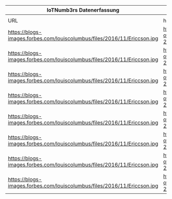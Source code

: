 |IoTNumb3rs Datenerfassung|||||||||||
| ---- | ---- | ---- | ---- | ---- | ---- | ---- | ---- | ---- | ---- | ---- |
||||||||||||
|URL|home_url|filename|device_class|device_count|market_class|market_volume|prognosis_year|publication_year|authorship_class|Dropbox folder|
|https://blogs-images.forbes.com/louiscolumbus/files/2016/11/Ericcson.jpg|https://www.forbes.com/sites/louiscolumbus/2016/11/27/roundup-of-internet-of-things-forecasts-and-market-estimates-2016/#6a9a3185292d|file25_Ericcson.jpg|generic IoT|13000000000|||2014|2016|journalist|marielledemuth/20181223-1200|
|https://blogs-images.forbes.com/louiscolumbus/files/2016/11/Ericcson.jpg|https://www.forbes.com/sites/louiscolumbus/2016/11/27/roundup-of-internet-of-things-forecasts-and-market-estimates-2016/#6a9a3185292d|file25_Ericcson.jpg|generic IoT|15000000000|||2015|2016|journalist|marielledemuth/20181223-1200|
|https://blogs-images.forbes.com/louiscolumbus/files/2016/11/Ericcson.jpg|https://www.forbes.com/sites/louiscolumbus/2016/11/27/roundup-of-internet-of-things-forecasts-and-market-estimates-2016/#6a9a3185292d|file25_Ericcson.jpg|generic IoT|16000000000|||2016|2016|journalist|marielledemuth/20181223-1200|
|https://blogs-images.forbes.com/louiscolumbus/files/2016/11/Ericcson.jpg|https://www.forbes.com/sites/louiscolumbus/2016/11/27/roundup-of-internet-of-things-forecasts-and-market-estimates-2016/#6a9a3185292d|file25_Ericcson.jpg|generic IoT|18000000000|||2017|2016|journalist|marielledemuth/20181223-1200|
|https://blogs-images.forbes.com/louiscolumbus/files/2016/11/Ericcson.jpg|https://www.forbes.com/sites/louiscolumbus/2016/11/27/roundup-of-internet-of-things-forecasts-and-market-estimates-2016/#6a9a3185292d|file25_Ericcson.jpg|generic IoT|20000000000|||2018|2016|journalist|marielledemuth/20181223-1200|
|https://blogs-images.forbes.com/louiscolumbus/files/2016/11/Ericcson.jpg|https://www.forbes.com/sites/louiscolumbus/2016/11/27/roundup-of-internet-of-things-forecasts-and-market-estimates-2016/#6a9a3185292d|file25_Ericcson.jpg|generic IoT|22000000000|||2019|2016|journalist|marielledemuth/20181223-1200|
|https://blogs-images.forbes.com/louiscolumbus/files/2016/11/Ericcson.jpg|https://www.forbes.com/sites/louiscolumbus/2016/11/27/roundup-of-internet-of-things-forecasts-and-market-estimates-2016/#6a9a3185292d|file25_Ericcson.jpg|generic IoT|25000000000|||2020|2016|journalist|marielledemuth/20181223-1200|
|https://blogs-images.forbes.com/louiscolumbus/files/2016/11/Ericcson.jpg|https://www.forbes.com/sites/louiscolumbus/2016/11/27/roundup-of-internet-of-things-forecasts-and-market-estimates-2016/#6a9a3185292d|file25_Ericcson.jpg|generic IoT|28000000000|||2021|2016|journalist|marielledemuth/20181223-1200|
